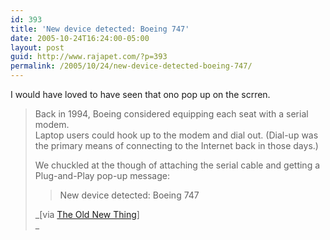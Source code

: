 ```yaml
---
id: 393
title: 'New device detected: Boeing 747'
date: 2005-10-24T16:24:00-05:00
layout: post
guid: http://www.rajapet.com/?p=393
permalink: /2005/10/24/new-device-detected-boeing-747/
---
```

I would have loved to have seen that ono pop up on the scrren.

> 
> 
> Back in 1994, Boeing considered equipping each seat with a serial modem.  
> Laptop users could hook up to the modem and dial out. (Dial-up was the primary means of connecting to the Internet back in those days.)
> 
> 
> 
> We chuckled at the though of attaching the serial cable and getting a Plug-and-Play pop-up message:
> 
> 
> 
> > New device detected: Boeing 747
> 
> _[via [The Old New Thing](http://blogs.msdn.com/oldnewthing/archive/2005/10/24/484129.aspx "New device detected: Boeing 747")]  
>_
